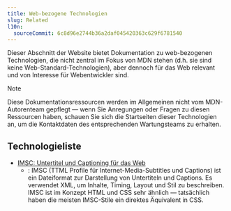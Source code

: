 ```yaml
---
title: Web-bezogene Technologien
slug: Related
l10n:
  sourceCommit: 6c8d96e2744b36a2daf045420363c629f6781540
---
```


Dieser Abschnitt der Website bietet Dokumentation zu web-bezogenen Technologien, die nicht zentral im Fokus von MDN stehen (d.h. sie sind keine Web-Standard-Technologien), aber dennoch für das Web relevant und von Interesse für Webentwickler sind.

> [!NOTE]
> Diese Dokumentationsressourcen werden im Allgemeinen nicht vom MDN-Autorenteam gepflegt — wenn Sie Anregungen oder Fragen zu diesen Ressourcen haben, schauen Sie sich die Startseiten dieser Technologien an, um die Kontaktdaten des entsprechenden Wartungsteams zu erhalten.

## Technologieliste

- [IMSC: Untertitel und Captioning für das Web](/de/docs/Related/IMSC)
  - : IMSC (TTML Profile für Internet-Media-Subtitles und Captions) ist ein Dateiformat zur Darstellung von Untertiteln und Captions. Es verwendet XML, um Inhalte, Timing, Layout und Stil zu beschreiben. IMSC ist im Konzept HTML und CSS sehr ähnlich — tatsächlich haben die meisten IMSC-Stile ein direktes Äquivalent in CSS.
